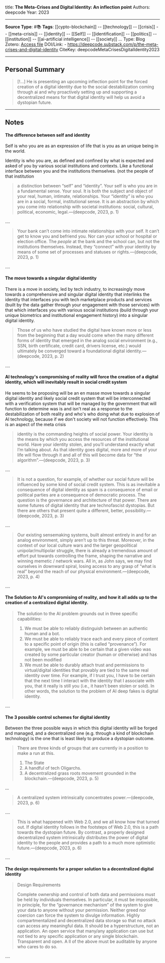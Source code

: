 title: **The Meta-Crises and Digital Identity: An inflection point**
Authors:  deepcode
Year: 2023

****
**Source Type**: #📚
**Tags**: [[cypto-blockchain]] -- [[technology]] -- [[crisis]] -- [[meta-crisis]]  -- [[identity]]  -- [[Self]] -- [[identification]] -- [[politics]] -- [[institution]] -- [[ai-artificial intelligence]] -- [[society]]
...
Type: Blog
Zotero: [Access file](zotero://select/items/@deepcodeMetaCrisesDigitalIdentity2023)
DOI/Link: - https://deepcode.substack.com/p/the-meta-crises-and-digital-identity
CiteKey: deepcodeMetaCrisesDigitalIdentity2023 
*****

## Personal Summary

>[!...]
> He is presenting an upcoming inflection point for the forced creation of a digital identity due to the social destabilization coming through ai and why proactively setting up and supporting a decentralized means for that digital identity will help us avoid a dystopian future. 


*****

## Notes


#### The difference between self and identity  

Self is who you are as an expression of life that is you as an unique being in the world.  
  
Identity is who you are, as defined and confined by what is expected and asked of you by various social institutions and contexts. Like a functional interface between you and the institutions themselves. (not the people of that institution

> a distinction between “self” and “identity”. Your self is who you are in a fundamental sense. Your soul. It is both the subject and object of your real, human, intimate, relationships. Your “identity” is who you are in a social, formal, institutional sense. It is an abstraction by which you come into relationship with societal institutions: social, cultural, political, economic, legal.—(deepcode, 2023, p. 1)

....  

> Your bank can’t come into intimate relationships with your self. It can’t get to know you and befriend you. Nor can your school or hospital or election office. The *people* at the bank and the school can, but not the institutions themselves. Instead, they “connect” with your identity by means of some set of processes and statuses or rights.—(deepcode, 2023, p. 1)

  
....  

#### The move towards a singular digital identity

There is a move in society, led by tech industry, to increasingly move towards a comprehensive and singular digital identity that interlinks the identity that interfaces you with tech marketplace products and services (built by the data gather through your engagement with those services) with that which interfaces you with various social institutions (build through your unique biometrics and institutional engagement history) into a singular digital identity.

> Those of us who have studied the digital have known more or less from the beginning that a day would come when the many different forms of identity that emerged in the analog social environment (e.g., SSN, birth certificate, credit card, drivers license, etc.) would ultimately be converged toward a foundational digital identity.—(deepcode, 2023, p. 2)

....  

#### AI technology's compromising of reality will force the creation of a digital identity, which will inevitably result in social credit system

He seems to be proposing will be an en masse move towards a singular digital identity and likely social credit system that will be interconnected with a verification system that will be managed by the government that will function to determine was is and isn't real as a response to the destabilization of both reality and who's who doing what due to explosion of AI technology, because if we don't society will not function effectively. This is an aspect of the meta crisis

> identity is the commanding heights of social power. Your identity is the means by which you access the resources of the institutional world. Have your identity stolen, and you’ll understand exactly what I’m talking about. As that identity goes digital, more and more of your life will flow through it and all of this will become data for “the algorithm”.—(deepcode, 2023, p. 3)

....  

> It is not a question, for example, of whether our social future will be influenced by some kind of social credit system. This is as inevitable a consequence of digital identity as spam is a consequence of email or political parties are a consequence of democratic process. The question is the governance and architecture of that power. There are some futures of digital identity that are technofascist dystopias. But there are others that present quite a different, better, possibility.—(deepcode, 2023, p. 3)

....  

> Our existing sensemaking systems, built almost entirely in and for an analog environment, simply aren’t up to this threat. Moreover, in the context of our local culture wars and the larger geopolitical unipolar/multipolar struggle, there is already a tremendous amount of effort put towards controlling the frame, shaping the narrative and winning memetic / network wars. All in, as John says, we may find ourselves in downward spiral, losing access to any grasp of “what is real” beyond the reach of our physical environment.—(deepcode, 2023, p. 4)

  
.... 

#### The Solution to AI's compromising of reality, and how it all adds up to the creation of a centralized digital identity.

> The solution to the AI problem grounds out in three specific capabilities: 
> 
> 1. We must be able to reliably distinguish between an authentic human and a bot. 
> 2. We must be able to reliably trace each and every piece of content to a specific point of origin (this is called “provenance”). For example, we must be able to be certain that a given video was created by some particular creator (human or otherwise) and has not been modified
> 3. We must be able to durably attach trust and permissions to virtual/digital identities that provably are tied to the same real identity over time. For example, if I trust you, I have to be certain that the next time I interact with the identity that I associate with you, that it really is still you (i.e., it hasn’t been stolen or sold). In other words, the solution to the problem of AI deep fakes is digital identity.

  
....  

#### The 3 possible control schemes for digital identity

Between the three possible ways in which this digital identity will be forged and managed, and a decentralized one (e.g. through a kind of blockchain technology) is the one that is least likely to produce a dystopian outcome.

> There are three kinds of groups that are currently in a position to make a run at this. 
> 1. The State 
> 2. A handful of tech Oligarchs. 
> 3. A decentralized grass roots movement grounded in the blockchain.—(deepcode, 2023, p. 5)

...

> A centralized system intrinsically concentrates power.—(deepcode, 2023, p. 6)

....  

> This is what happened with Web 2.0, and we all know how that turned out. If digital identity follows in the footsteps of Web 2.0, this is a path towards the dystopian future. By contrast, a properly designed decentralized system intrinsically distributes the power of digital identity to the people and provides a path to a much more optimistic future.—(deepcode, 2023, p. 6)
  
....  


#### The design requirements for a proper solution to a decentralized digital identity


> Design Requirements 
> 
> Complete ownership and control of both data and permissions must be held by individuals themselves. In particular, it must be impossible, in principle, for the “governance mechanism” of the system to give your data to anyone without your permission. 
> Neither greed nor coercion can force the system to divulge information. 
> Highly compartmentalized and decentralized data storage so that no attack can access any meaningful data. It should be a hyperstructure, not an application. 
> An open service that many/any application can use but not tied to any specific application or any single blockchain. 
> Transparent and open. A
> ll of the above must be auditable by anyone who cares to do so.

  
....
